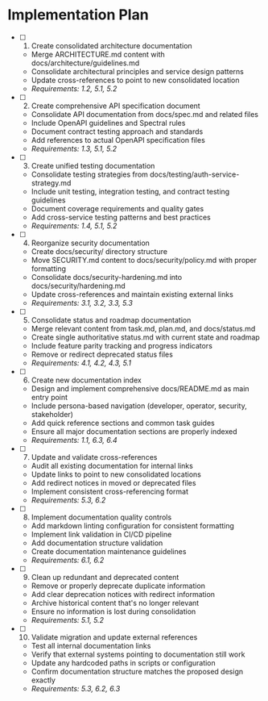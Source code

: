 # Implementation Plan

- [ ] 1. Create consolidated architecture documentation
  - Merge ARCHITECTURE.md content with docs/architecture/guidelines.md
  - Consolidate architectural principles and service design patterns
  - Update cross-references to point to new consolidated location
  - _Requirements: 1.2, 5.1, 5.2_

- [ ] 2. Create comprehensive API specification document
  - Consolidate API documentation from docs/spec.md and related files
  - Include OpenAPI guidelines and Spectral rules
  - Document contract testing approach and standards
  - Add references to actual OpenAPI specification files
  - _Requirements: 1.3, 5.1, 5.2_

- [ ] 3. Create unified testing documentation
  - Consolidate testing strategies from docs/testing/auth-service-strategy.md
  - Include unit testing, integration testing, and contract testing guidelines
  - Document coverage requirements and quality gates
  - Add cross-service testing patterns and best practices
  - _Requirements: 1.4, 5.1, 5.2_

- [ ] 4. Reorganize security documentation
  - Create docs/security/ directory structure
  - Move SECURITY.md content to docs/security/policy.md with proper formatting
  - Consolidate docs/security-hardening.md into docs/security/hardening.md
  - Update cross-references and maintain existing external links
  - _Requirements: 3.1, 3.2, 3.3, 5.3_

- [ ] 5. Consolidate status and roadmap documentation
  - Merge relevant content from task.md, plan.md, and docs/status.md
  - Create single authoritative status.md with current state and roadmap
  - Include feature parity tracking and progress indicators
  - Remove or redirect deprecated status files
  - _Requirements: 4.1, 4.2, 4.3, 5.1_

- [ ] 6. Create new documentation index
  - Design and implement comprehensive docs/README.md as main entry point
  - Include persona-based navigation (developer, operator, security, stakeholder)
  - Add quick reference sections and common task guides
  - Ensure all major documentation sections are properly indexed
  - _Requirements: 1.1, 6.3, 6.4_

- [ ] 7. Update and validate cross-references
  - Audit all existing documentation for internal links
  - Update links to point to new consolidated locations
  - Add redirect notices in moved or deprecated files
  - Implement consistent cross-referencing format
  - _Requirements: 5.3, 6.2_

- [ ] 8. Implement documentation quality controls
  - Add markdown linting configuration for consistent formatting
  - Implement link validation in CI/CD pipeline
  - Add documentation structure validation
  - Create documentation maintenance guidelines
  - _Requirements: 6.1, 6.2_

- [ ] 9. Clean up redundant and deprecated content
  - Remove or properly deprecate duplicate information
  - Add clear deprecation notices with redirect information
  - Archive historical content that's no longer relevant
  - Ensure no information is lost during consolidation
  - _Requirements: 5.1, 5.2_

- [ ] 10. Validate migration and update external references
  - Test all internal documentation links
  - Verify that external systems pointing to documentation still work
  - Update any hardcoded paths in scripts or configuration
  - Confirm documentation structure matches the proposed design exactly
  - _Requirements: 5.3, 6.2, 6.3_